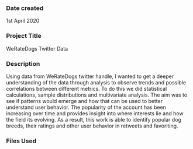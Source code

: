 ### Date created
1st April 2020

### Project Title
WeRateDogs Twitter Data

### Description
Using data from WeRateDogs twitter handle, I wanted to get a deeper understanding of the data through analysis  to observe trends and possible correlations between different metrics. To do this we did statistical calculations, sample distributions and multivariate analysis. The aim was to see if patterns would emerge and how that can be used to better understand user behavior. The popularity of the account  has been increasing  over time and provides insight into where interests lie and how the field its evolving. As a result, this work is able to identify popular dog breeds, their ratings and other user behavior in retweets and favoriting. 

### Files Used

